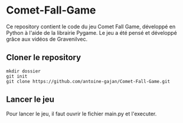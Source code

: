 # Comet-Fall-Game

Ce repository contient le code du jeu Comet Fall Game, développé en Python à l'aide de la librairie Pygame. Le jeu a été pensé et développé grâce aux vidéos de Gravenilvec.

## Cloner le repository
```
mkdir dossier
git init
git clone https://github.com/antoine-gajan/Comet-Fall-Game.git
```

## Lancer le jeu
Pour lancer le jeu, il faut ouvrir le fichier main.py et l'executer.
